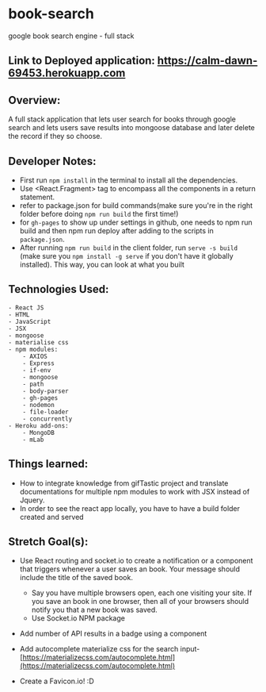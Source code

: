 # book-search
google book search engine - full stack
## Link to Deployed application: https://calm-dawn-69453.herokuapp.com
## Overview:
A full stack application that lets user search for books through google search and lets users save results into mongoose database and later delete the record if they so choose.
## Developer Notes:
- First run `npm install` in the terminal to install all the dependencies.
- Use <React.Fragment> tag to encompass all the components in a return statement.
- refer to package.json for build commands(make sure you're in the right folder before doing `npm run build` the first time!)
- for `gh-pages` to show up under settings in github, one needs to npm run build  and then npm run deploy  after adding  to the scripts in `package.json`.
- After running `npm run build` in the client folder, run `serve -s build` (make sure you `npm install -g serve` if you don't have it globally installed). This way, you can look at what you built
## Technologies Used:
    - React JS
    - HTML
    - JavaScript
    - JSX
    - mongoose
    - materialise css
    - npm modules:
        - AXIOS
        - Express
        - if-env
        - mongoose
        - path
        - body-parser
        - gh-pages
        - nodemon
        - file-loader
        - concurrently
    - Heroku add-ons:
        - MongoDB
        - mLab
        
## Things learned:
- How to integrate knowledge from gifTastic project and translate documentations for multiple npm modules to work with JSX instead of Jquery.
- In order to see the react app locally, you have to have a build folder created and served

## Stretch Goal(s):
- Use React routing and socket.io to create a notification or a component that triggers whenever a user saves an book. Your message should include the title of the saved book.


    - Say you have multiple browsers open, each one visiting your site. If you save an book in one browser, then all of your browsers should notify you that a new book was saved.
    - Use Socket.io NPM package
- Add number of API results in a badge using a component
- Add autocomplete materialize css for the search input- [https://materializecss.com/autocomplete.html](https://materializecss.com/autocomplete.html)
- Create a Favicon.io! :D 